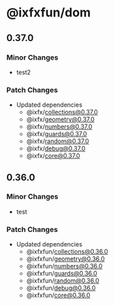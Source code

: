 # @ixfxfun/dom

## 0.37.0

### Minor Changes

- test2

### Patch Changes

- Updated dependencies
  - @ixfx/collections@0.37.0
  - @ixfx/geometry@0.37.0
  - @ixfx/numbers@0.37.0
  - @ixfx/guards@0.37.0
  - @ixfx/random@0.37.0
  - @ixfx/debug@0.37.0
  - @ixfx/core@0.37.0

## 0.36.0

### Minor Changes

- test

### Patch Changes

- Updated dependencies
  - @ixfxfun/collections@0.36.0
  - @ixfxfun/geometry@0.36.0
  - @ixfxfun/numbers@0.36.0
  - @ixfxfun/guards@0.36.0
  - @ixfxfun/random@0.36.0
  - @ixfxfun/debug@0.36.0
  - @ixfxfun/core@0.36.0

